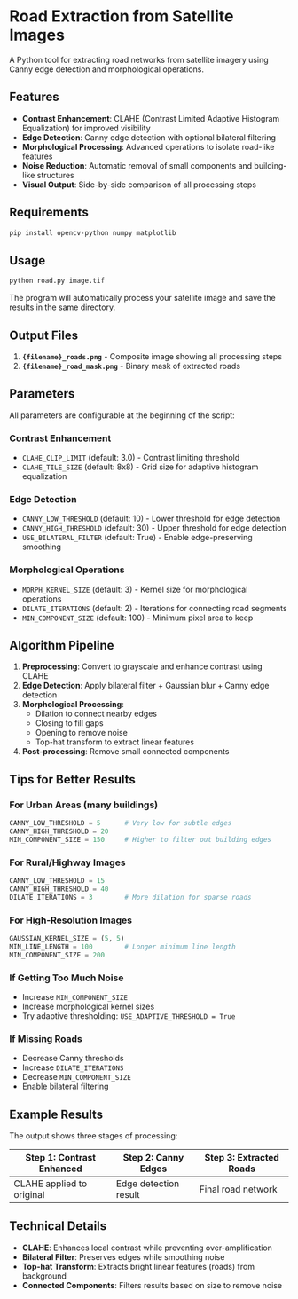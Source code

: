 # Road Extraction from Satellite Images

A Python tool for extracting road networks from satellite imagery using Canny edge detection and morphological operations.

## Features

- **Contrast Enhancement**: CLAHE (Contrast Limited Adaptive Histogram Equalization) for improved visibility
- **Edge Detection**: Canny edge detection with optional bilateral filtering
- **Morphological Processing**: Advanced operations to isolate road-like features
- **Noise Reduction**: Automatic removal of small components and building-like structures
- **Visual Output**: Side-by-side comparison of all processing steps

## Requirements

```bash
pip install opencv-python numpy matplotlib
```

## Usage

```bash
python road.py image.tif
```

The program will automatically process your satellite image and save the results in the same directory.

## Output Files

1. **`{filename}_roads.png`** - Composite image showing all processing steps
2. **`{filename}_road_mask.png`** - Binary mask of extracted roads

## Parameters

All parameters are configurable at the beginning of the script:

### Contrast Enhancement
- `CLAHE_CLIP_LIMIT` (default: 3.0) - Contrast limiting threshold
- `CLAHE_TILE_SIZE` (default: 8x8) - Grid size for adaptive histogram equalization

### Edge Detection
- `CANNY_LOW_THRESHOLD` (default: 10) - Lower threshold for edge detection
- `CANNY_HIGH_THRESHOLD` (default: 30) - Upper threshold for edge detection
- `USE_BILATERAL_FILTER` (default: True) - Enable edge-preserving smoothing

### Morphological Operations
- `MORPH_KERNEL_SIZE` (default: 3) - Kernel size for morphological operations
- `DILATE_ITERATIONS` (default: 2) - Iterations for connecting road segments
- `MIN_COMPONENT_SIZE` (default: 100) - Minimum pixel area to keep

## Algorithm Pipeline

1. **Preprocessing**: Convert to grayscale and enhance contrast using CLAHE
2. **Edge Detection**: Apply bilateral filter + Gaussian blur + Canny edge detection
3. **Morphological Processing**:
   - Dilation to connect nearby edges
   - Closing to fill gaps
   - Opening to remove noise
   - Top-hat transform to extract linear features
4. **Post-processing**: Remove small connected components

## Tips for Better Results

### For Urban Areas (many buildings)
```python
CANNY_LOW_THRESHOLD = 5      # Very low for subtle edges
CANNY_HIGH_THRESHOLD = 20
MIN_COMPONENT_SIZE = 150     # Higher to filter out building edges
```

### For Rural/Highway Images
```python
CANNY_LOW_THRESHOLD = 15
CANNY_HIGH_THRESHOLD = 40
DILATE_ITERATIONS = 3        # More dilation for sparse roads
```

### For High-Resolution Images
```python
GAUSSIAN_KERNEL_SIZE = (5, 5)
MIN_LINE_LENGTH = 100        # Longer minimum line length
MIN_COMPONENT_SIZE = 200
```

### If Getting Too Much Noise
- Increase `MIN_COMPONENT_SIZE`
- Increase morphological kernel sizes
- Try adaptive thresholding: `USE_ADAPTIVE_THRESHOLD = True`

### If Missing Roads
- Decrease Canny thresholds
- Increase `DILATE_ITERATIONS`
- Decrease `MIN_COMPONENT_SIZE`
- Enable bilateral filtering

## Example Results

The output shows three stages of processing:

| Step 1: Contrast Enhanced | Step 2: Canny Edges | Step 3: Extracted Roads |
|--------------------------|--------------------|-----------------------|
| CLAHE applied to original | Edge detection result | Final road network |

## Technical Details

- **CLAHE**: Enhances local contrast while preventing over-amplification
- **Bilateral Filter**: Preserves edges while smoothing noise
- **Top-hat Transform**: Extracts bright linear features (roads) from background
- **Connected Components**: Filters results based on size to remove noise


